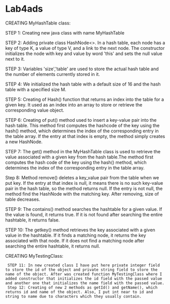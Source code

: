 # Lab4ads
CREATING MyHashTable class:

   STEP 1: Creating new java class with name MyHashTable
   
   STEP 2: Adding private class HashNode<>. In a hash table, each node has a key of type K, a value of type V, and a link to the next node.
   The constructor initializes the node with key and value by word 'this' and sets the null value next to it.
   
   STEP 3: Variables 'size','table' are used to store the actual hash table and the number of elements currently stored in it.
   
   STEP 4: We initialized the hash table with a default size of 16 and the hash table with a specified size M.
   
   STEP 5: Creating of Hash() function that returns an index into the table for a given key. It  used as an index into an array to store or retrieve the corresponding value object.
   
   STEP 6: Creating of put() method used to insert a key-value pair into the hash table. This method first computes the hashcode of the key using the hash() method, which determines the index of the corresponding entry in the table array. If the entry at that index is empty, the method simply creates a new HashNode.
   
   STEP 7: The get() method in the MyHashTable class is used to retrieve the value associated with a given key from the hash table.The method first computes the hash code of the key using the hash() method, which determines the index of the corresponding entry in the table array.
   
   Step 8: Method remove() deletes a key_value pair from the table when we put key. If the entry at that index is null, it means there is no such key-value pair in the hash table, so the method returns null. If the entry is not null, the method find the HashNode with the matching key. After removing, size of table decreases.
   
   STEP 9: The contains() method searches the hashtable for a given value. If the value is found, it returns true. If it is not found after searching the entire hashtable, it returns false.
   
   STEP 10: The getkey() method retrieves the key associated with a given value in the hashtable. If it finds a matching node, it returns the key associated with that node. If it does not find a matching node after searching the entire hashtable, it returns null.
   
   CREATING MyTestingClass:
   
     STEP 11: In new created class I have put here private integer field to store the id of the object and private string field to store the name of the object. After was created function MyTestingClass where I added constructor that initializes the id field with the passed value and another one that initializes the name field with the passed value.
     Step 12: Creating of new 2 methods as getId() and getName(), which returns id and name of the object. Also, I put int near to id and string to name due to characters which they usually contain.
   
